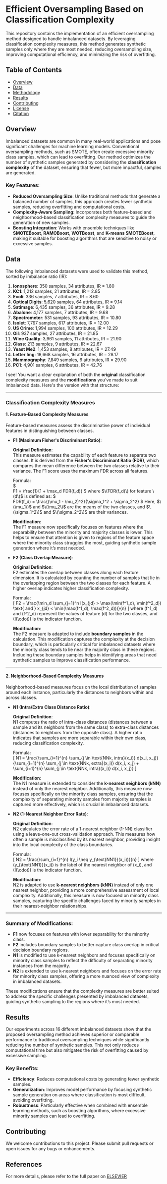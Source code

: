 # Efficient Oversampling Based on Classification Complexity

This repository contains the implementation of an efficient oversampling method designed to handle imbalanced datasets. By leveraging classification complexity measures, this method generates synthetic samples only where they are most needed, reducing oversampling size, improving computational efficiency, and minimizing the risk of overfitting.

## Table of Contents
- [Overview](#overview)
- [Data](#data)
- [Methodology](#methodology)
- [Results](#results)
- [Contributing](#contributing)
- [License](#license)
- [Citation](#citation)

## Overview
Imbalanced datasets are common in many real-world applications and pose significant challenges for machine learning models. Conventional oversampling methods, such as SMOTE, often create excessive minority class samples, which can lead to overfitting. Our method optimizes the number of synthetic samples generated by considering the **classification complexity** of the dataset, ensuring that fewer, but more impactful, samples are generated.

### Key Features:
- **Reduced Oversampling Size**: Unlike traditional methods that generate a balanced number of samples, this approach creates fewer synthetic samples, reducing overfitting and computational costs.
- **Complexity-Aware Sampling**: Incorporates both feature-based and neighborhood-based classification complexity measures to guide the generation of new samples.
- **Boosting Integration**: Works with ensemble techniques like **SMOTEBoost**, **RAMOBoost**, **WOTBoost**, and **K-means SMOTEBoost**, making it suitable for boosting algorithms that are sensitive to noisy or excessive samples.

## Data
The following imbalanced datasets were used to validate this method, sorted by imbalance ratio (IR):

1. **Ionosphere**: 350 samples, 34 attributes, IR = 1.80
2. **KC1**: 1,212 samples, 21 attributes, IR = 2.85
3. **Ecoli**: 336 samples, 7 attributes, IR = 8.60
4. **Optical Digits**: 5,620 samples, 64 attributes, IR = 9.14
5. **Satimage**: 6,435 samples, 36 attributes, IR = 9.28
6. **Abalone**: 4,177 samples, 7 attributes, IR = 9.68
7. **Spectrometer**: 531 samples, 93 attributes, IR = 10.80
8. **Isolet**: 7,797 samples, 617 attributes, IR = 12.00
9. **US Crime**: 1,994 samples, 100 attributes, IR = 12.29
10. **Oil**: 937 samples, 27 attributes, IR = 21.85
11. **Wine Quality**: 3,961 samples, 11 attributes, IR = 21.90
12. **Glass**: 213 samples, 9 attributes, IR = 22.67
13. **Yeast Me2**: 1,453 samples, 8 attributes, IR = 27.49
14. **Letter Img**: 18,668 samples, 16 attributes, IR = 28.17
15. **Mammography**: 7,849 samples, 6 attributes, IR = 29.90
16. **PC1**: 4,901 samples, 6 attributes, IR = 42.76

I see! You want a clear explanation of both the **original** classification complexity measures and the **modifications** you’ve made to suit imbalanced data. Here's the version with that structure:

---

### Classification Complexity Measures

#### 1. **Feature-Based Complexity Measures**

Feature-based measures assess the discriminative power of individual features in distinguishing between classes.

- **F1 (Maximum Fisher's Discriminant Ratio)**:

  **Original Definition**:  
  This measure estimates the capability of each feature to separate two classes. It is derived from the **Fisher's Discriminant Ratio (FDR)**, which compares the mean difference between the two classes relative to their variance. The F1 score uses the maximum FDR across all features.
  
  Formula:  
  $\
  F1 = \frac{1}{1 + \max_d FDR(f_d)}
  \$
  where $\(FDR(f_d)\) for feature \(d\)$ is defined as:
  $\
  FDR(f_d) = \frac{(\mu_1 - \mu_2)^2}{\sigma_1^2 + \sigma_2^2}
  \$
  Here, $\(\mu_1\)$ and $\(\mu_2\)$ are the means of the two classes, and $\(\sigma_1^2\)$ and $\(\sigma_2^2\)$ are their variances.

  **Modification**:  
  The F1 measure now specifically focuses on features where the separability between the minority and majority classes is lower. This helps to ensure that attention is given to regions of the feature space where the minority class struggles the most, guiding synthetic sample generation where it’s most needed.

- **F2 (Class Overlap Measure)**:

  **Original Definition**:  
  F2 estimates the overlap between classes along each feature dimension. It is calculated by counting the number of samples that lie in the overlapping region between the two classes for each feature. A higher overlap indicates higher classification complexity.
  
  Formula:  
  \[
  F2 = \frac{\min_d \sum_{j=1}^n I(x_{jd} > \max(\min(f^1_d), \min(f^2_d)) \text{ and } x_{jd} < \min(\max(f^1_d), \max(f^2_d)))}{n}
  \]
  where \(f^1_d\) and \(f^2_d\) represent the values of feature \(d\) for the two classes, and \(I(\cdot)\) is the indicator function.

  **Modification**:  
  The F2 measure is adapted to include **boundary samples** in the calculation. This modification captures the complexity at the decision boundary, which is particularly critical for imbalanced datasets where the minority class tends to lie near the majority class in these regions. Including these boundary samples helps in identifying areas that need synthetic samples to improve classification performance.

---

#### 2. **Neighborhood-Based Complexity Measures**

Neighborhood-based measures focus on the local distribution of samples around each instance, particularly the distances to neighbors within and across classes.

- **N1 (Intra/Extra Class Distance Ratio)**:

  **Original Definition**:  
  N1 computes the ratio of intra-class distances (distances between a sample and its neighbors from the same class) to extra-class distances (distances to neighbors from the opposite class). A higher ratio indicates that samples are more separable within their own class, reducing classification complexity.
  
  Formula:  
  \[
  N1 = \frac{\sum_{i=1}^{n} \sum_{j \in \text{NNk, intra}(x_i)} d(x_i, x_j)}{\sum_{i=1}^{n} \sum_{j \in \text{NNk, extra}(x_i)} d(x_i, x_j) + \sum_{i=1}^{n} \sum_{j \in \text{NNk, intra}(x_i)} d(x_i, x_j)}
  \]

  **Modification**:  
  The N1 measure is extended to consider the **k-nearest neighbors (kNN)** instead of only the nearest neighbor. Additionally, this measure now focuses specifically on the minority class samples, ensuring that the complexity of separating minority samples from majority samples is captured more effectively, which is crucial in imbalanced datasets.

- **N2 (1-Nearest Neighbor Error Rate)**:

  **Original Definition**:  
  N2 calculates the error rate of a 1-nearest neighbor (1-NN) classifier using a leave-one-out cross-validation approach. This measures how often a sample is misclassified by its nearest neighbor, providing insight into the local complexity of the class boundaries.
  
  Formula:  
  \[
  N2 = \frac{\sum_{i=1}^{n} I(y_i \neq y_{\text{NN1}}(x_i))}{n}
  \]
  where \(y_{\text{NN1}}(x_i)\) is the label of the nearest neighbor of \(x_i\), and \(I(\cdot)\) is the indicator function.

  **Modification**:  
  N2 is adapted to use **k-nearest neighbors (kNN)** instead of only one nearest neighbor, providing a more comprehensive assessment of local complexity. Additionally, this measure is now focused on minority class samples, capturing the specific challenges faced by minority samples in their nearest-neighbor relationships.

---

### Summary of Modifications:

- **F1** now focuses on features with lower separability for the minority class.
- **F2** includes boundary samples to better capture class overlap in critical decision boundary regions.
- **N1** is modified to use k-nearest neighbors and focuses specifically on minority class samples to reflect the difficulty of separating minority instances from the majority.
- **N2** is extended to use k-nearest neighbors and focuses on the error rate for minority class samples, offering a more nuanced view of complexity in imbalanced datasets.

These modifications ensure that the complexity measures are better suited to address the specific challenges presented by imbalanced datasets, guiding synthetic sampling to the regions where it’s most needed.

## Results
Our experiments across 16 different imbalanced datasets show that the proposed oversampling method achieves superior or comparable performance to traditional oversampling techniques while significantly reducing the number of synthetic samples. This not only reduces computational time but also mitigates the risk of overfitting caused by excessive sampling.

### Key Benefits:
- **Efficiency**: Reduces computational costs by generating fewer synthetic samples.
- **Generalization**: Improves model performance by focusing synthetic sample generation on areas where classification is most difficult, avoiding overfitting.
- **Robustness**: Particularly effective when combined with ensemble learning methods, such as boosting algorithms, where excessive minority samples can lead to overfitting.

## Contributing

We welcome contributions to this project. Please submit pull requests or open issues for any bugs or enhancements.

## References
For more details, please refer to the full paper on [ELSEVIER](https://doi.org/10.1016/j.eswa.2021.115442)
